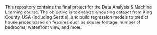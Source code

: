 This repository contains the final project for the Data Analysis & Machine Learning course.
The objective is to analyze a housing dataset from King County, USA (including Seattle), and build regression models to predict house prices based on features such as square footage, number of bedrooms, waterfront view, and more.

